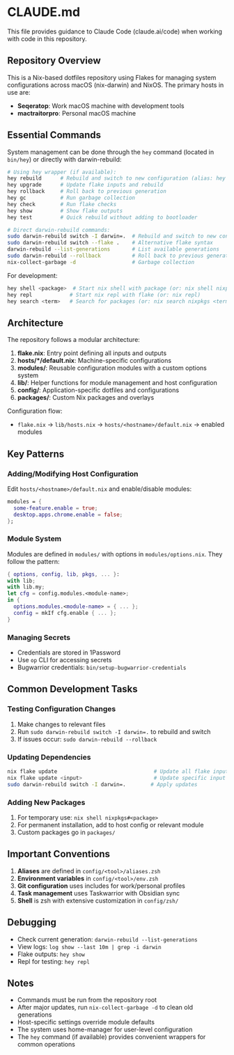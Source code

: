 # CLAUDE.md

This file provides guidance to Claude Code (claude.ai/code) when working with code in this repository.

## Repository Overview

This is a Nix-based dotfiles repository using Flakes for managing system configurations across macOS (nix-darwin) and NixOS. The primary hosts in use are:
- **Seqeratop**: Work macOS machine with development tools
- **mactraitorpro**: Personal macOS machine

## Essential Commands

System management can be done through the `hey` command (located in `bin/hey`) or directly with darwin-rebuild:

```bash
# Using hey wrapper (if available):
hey rebuild      # Rebuild and switch to new configuration (alias: hey re)
hey upgrade      # Update flake inputs and rebuild
hey rollback     # Roll back to previous generation
hey gc           # Run garbage collection
hey check        # Run flake checks
hey show         # Show flake outputs
hey test         # Quick rebuild without adding to bootloader

# Direct darwin-rebuild commands:
sudo darwin-rebuild switch -I darwin=.  # Rebuild and switch to new configuration
sudo darwin-rebuild switch --flake .    # Alternative flake syntax
darwin-rebuild --list-generations       # List available generations
sudo darwin-rebuild --rollback          # Roll back to previous generation
nix-collect-garbage -d                  # Garbage collection
```

For development:
```bash
hey shell <package>  # Start nix shell with package (or: nix shell nixpkgs#<package>)
hey repl            # Start nix repl with flake (or: nix repl)
hey search <term>   # Search for packages (or: nix search nixpkgs <term>)
```

## Architecture

The repository follows a modular architecture:

1. **flake.nix**: Entry point defining all inputs and outputs
2. **hosts/*/default.nix**: Machine-specific configurations
3. **modules/**: Reusable configuration modules with a custom options system
4. **lib/**: Helper functions for module management and host configuration
5. **config/**: Application-specific dotfiles and configurations
6. **packages/**: Custom Nix packages and overlays

Configuration flow:
- `flake.nix` → `lib/hosts.nix` → `hosts/<hostname>/default.nix` → enabled modules

## Key Patterns

### Adding/Modifying Host Configuration
Edit `hosts/<hostname>/default.nix` and enable/disable modules:
```nix
modules = {
  some-feature.enable = true;
  desktop.apps.chrome.enable = false;
};
```

### Module System
Modules are defined in `modules/` with options in `modules/options.nix`. They follow the pattern:
```nix
{ options, config, lib, pkgs, ... }:
with lib;
with lib.my;
let cfg = config.modules.<module-name>;
in {
  options.modules.<module-name> = { ... };
  config = mkIf cfg.enable { ... };
}
```

### Managing Secrets
- Credentials are stored in 1Password
- Use `op` CLI for accessing secrets
- Bugwarrior credentials: `bin/setup-bugwarrior-credentials`

## Common Development Tasks

### Testing Configuration Changes
1. Make changes to relevant files
2. Run `sudo darwin-rebuild switch -I darwin=.` to rebuild and switch
3. If issues occur: `sudo darwin-rebuild --rollback`

### Updating Dependencies
```bash
nix flake update                               # Update all flake inputs
nix flake update <input>                       # Update specific input
sudo darwin-rebuild switch -I darwin=.        # Apply updates
```

### Adding New Packages
1. For temporary use: `nix shell nixpkgs#<package>`
2. For permanent installation, add to host config or relevant module
3. Custom packages go in `packages/`

## Important Conventions

1. **Aliases** are defined in `config/<tool>/aliases.zsh`
2. **Environment variables** in `config/<tool>/env.zsh`
3. **Git configuration** uses includes for work/personal profiles
4. **Task management** uses Taskwarrior with Obsidian sync
5. **Shell** is zsh with extensive customization in `config/zsh/`

## Debugging

- Check current generation: `darwin-rebuild --list-generations`
- View logs: `log show --last 10m | grep -i darwin`
- Flake outputs: `hey show`
- Repl for testing: `hey repl`

## Notes

- Commands must be run from the repository root
- After major updates, run `nix-collect-garbage -d` to clean old generations
- Host-specific settings override module defaults
- The system uses home-manager for user-level configuration
- The `hey` command (if available) provides convenient wrappers for common operations